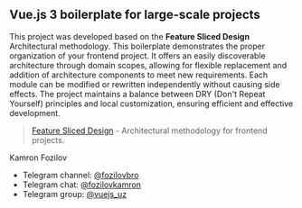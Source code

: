 ## Vue.js 3 boilerplate for large-scale projects

This project was developed based on the **Feature Sliced Design** Architectural methodology. This boilerplate demonstrates the proper organization of your frontend project. It offers an easily discoverable architecture through domain scopes, allowing for flexible replacement and addition of architecture components to meet new requirements. Each module can be modified or rewritten independently without causing side effects. The project maintains a balance between DRY (Don't Repeat Yourself) principles and local customization, ensuring efficient and effective development.

> [Feature Sliced Design](https://feature-sliced.design/) - Architectural methodology for frontend projects.

Kamron Fozilov

- Telegram channel: [@fozilovbro](https://t.me/fozilovbro)
- Telegram chat: [@fozilovkamron](https://t.me/fozilovkamron)
- Telegram group: [@vuejs_uz](https://t.me/vuejs_uz)